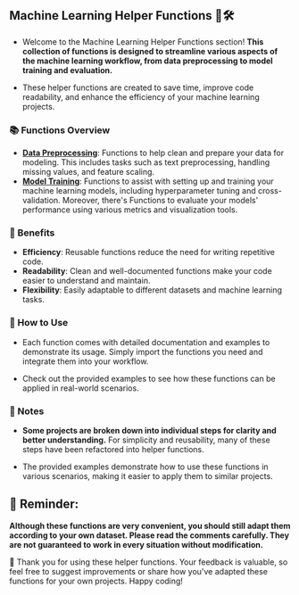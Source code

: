 ## Machine Learning Helper Functions 🤖🛠️

* Welcome to the Machine Learning Helper Functions section! **This collection of functions is designed to streamline various aspects of the machine learning workflow, from data preprocessing to model training and evaluation.**
  
* These helper functions are created to save time, improve code readability, and enhance the efficiency of your machine learning projects.

### 📚 Functions Overview

- **[Data Preprocessing](https://github.com/Eric-Chung-0511/Learning-Record/tree/main/General%20Helpers/Machine%20Learning/Data%20Preprocessing)**: Functions to help clean and prepare your data for modeling. This includes tasks such as text preprocessing, handling missing values, and feature scaling.
- **[Model Training](https://github.com/Eric-Chung-0511/Learning-Record/tree/main/General%20Helpers/Machine%20Learning/Model%20Training%20%26%20Evaluation)**: Functions to assist with setting up and training your machine learning models, including hyperparameter tuning and cross-validation. Moreover, there's Functions to evaluate your models' performance using various metrics and visualization tools.

### 🌟 Benefits

- **Efficiency**: Reusable functions reduce the need for writing repetitive code.
- **Readability**: Clean and well-documented functions make your code easier to understand and maintain.
- **Flexibility**: Easily adaptable to different datasets and machine learning tasks.

### 📖 How to Use

* Each function comes with detailed documentation and examples to demonstrate its usage. Simply import the functions you need and integrate them into your workflow.
  
* Check out the provided examples to see how these functions can be applied in real-world scenarios.

### 📝 Notes
* **Some projects are broken down into individual steps for clarity and better understanding.** For simplicity and reusability, many of these steps have been refactored into helper functions.
  
* The provided examples demonstrate how to use these functions in various scenarios, making it easier to apply them to similar projects.

## 🔔 Reminder: 
**Although these functions are very convenient, you should still adapt them according to your own dataset. Please read the comments carefully. They are not guaranteed to work in every situation without modification.**

🙏 Thank you for using these helper functions. Your feedback is valuable, so feel free to suggest improvements or share how you've adapted these functions for your own projects. Happy coding! 
